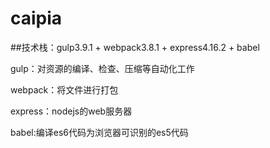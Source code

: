 # caipia
##技术栈：gulp3.9.1 + webpack3.8.1 + express4.16.2 + babel

gulp：对资源的编译、检查、压缩等自动化工作


webpack：将文件进行打包


express：nodejs的web服务器


babel:编译es6代码为浏览器可识别的es5代码
